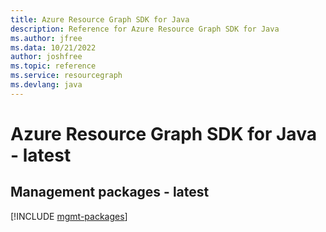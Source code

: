 ```yaml
---
title: Azure Resource Graph SDK for Java
description: Reference for Azure Resource Graph SDK for Java
ms.author: jfree
ms.data: 10/21/2022
author: joshfree
ms.topic: reference
ms.service: resourcegraph
ms.devlang: java
---
```

# Azure Resource Graph SDK for Java - latest

## Management packages - latest
[!INCLUDE [mgmt-packages](resource-graph-mgmt-index.md)]